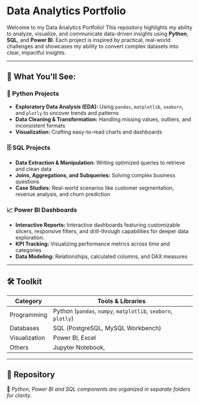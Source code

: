 # Data Analytics Portfolio
Welcome to my Data Analytics Portfolio! This repository highlights my ability to analyze, visualize, and communicate data-driven insights using **Python**, **SQL**, and **Power BI**. 
Each project is inspired by practical, real-world challenges and showcases my ability to convert complex datasets into clear, impactful insights.

---

## 🧠 What You'll See:

### 🐍 Python Projects
- **Exploratory Data Analysis (EDA):** Using `pandas`, `matplotlib`, `seaborn`, and `plotly` to uncover trends and patterns
- **Data Cleaning & Transformation:** Handling missing values, outliers, and inconsistent formats
- **Visualization:** Crafting easy-to-read charts and dashboards

### 🗄️ SQL Projects
- **Data Extraction & Manipulation:** Writing optimized queries to retrieve and clean data 
- **Joins, Aggregations, and Subqueries:** Solving complex business questions
- **Case Studies:** Real-world scenarios like customer segmentation, revenue analysis, and churn prediction

### 📈 Power BI Dashboards
- **Interactive Reports:** Interactive dashboards featuring customizable slicers, responsive filters, and drill-through capabilities for deeper data exploration.
- **KPI Tracking:** Visualizing performance metrics across time and categories
- **Data Modeling:** Relationships, calculated columns, and DAX measures

---

## 🛠️ Toolkit

| Category      | Tools & Libraries                          |
|---------------|--------------------------------------------|
| Programming   | Python (`pandas`, `numpy`, `matplotlib`, `seaborn`, `plotly`) |
| Databases     | SQL (PostgreSQL, MySQL Workbench)          |
| Visualization | Power BI, Excel                            |
| Others        | Jupyter Notebook,                          |

---

## 📁 Repository 
📁 _Python, Power BI and SQL components are organized in separate folders for clarity._

